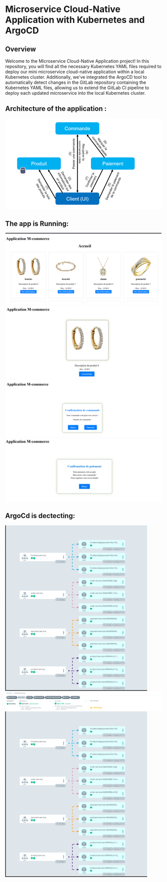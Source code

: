 # Microservice Cloud-Native Application with Kubernetes and ArgoCD

## Overview

Welcome to the Microservice Cloud-Native Application project! In this repository, you will find all the necessary Kubernetes YAML files required to deploy our mini microservice cloud-native application within a local Kubernetes cluster. Additionally, we've integrated the ArgoCD tool to automatically detect changes in the GitLab repository containing the Kubernetes YAML files, allowing us to extend the GitLab CI pipeline to deploy each updated microservice into the local Kubernetes cluster.



## Architecture of the application :

<img src="./Assets/archi_app.png">

## The app is Running:

<img src="./Assets/home_page.png">

<img src="./Assets/products_details.png">

<img src="./Assets/order_page.png">

<img src="./Assets/payment_page.png">

## ArgoCd is dectecting:

<img src="./Assets/argo_1.png">

<img src="./Assets/argo_2.png">

<img src="./Assets/argo_1.png">

